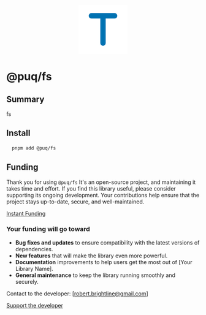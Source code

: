 <p align="center">
  <img src="https://raw.githubusercontent.com/rbrightline/puq/refs/heads/main/libs/fs/favicon.png" alt="Logo" />
</p>

# @puq/fs

## Summary

fs

## Install

```bash
  pnpm add @puq/fs
```

## Funding

Thank you for using `@puq/fs` It's an open-source project, and maintaining it takes time and effort. If you find this library useful, please consider supporting its ongoing development. Your contributions help ensure that the project stays up-to-date, secure, and well-maintained.

[Instant Funding](https://cash.app/$puqlib)

### Your funding will go toward

- **Bug fixes and updates** to ensure compatibility with the latest versions of dependencies.
- **New features** that will make the library even more powerful.
- **Documentation** improvements to help users get the most out of [Your Library Name].
- **General maintenance** to keep the library running smoothly and securely.

Contact to the developer: [robert.brightline@gmail.com]

[Support the developer](https://cash.app/$puqlib)
